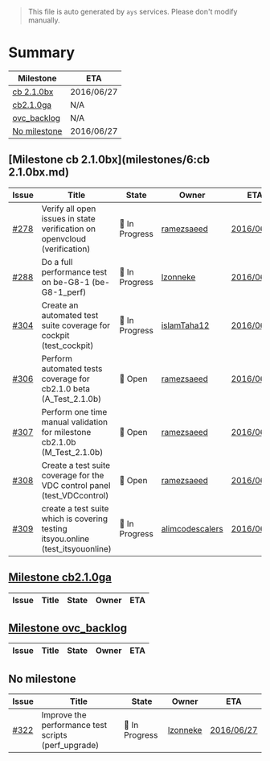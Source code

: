 > This file is auto generated by `ays` services. Please don't modify manually.

# Summary
|Milestone|ETA|
|---------|---|
|[cb 2.1.0bx](#milestone-cb-210bx)|2016/06/27|
|[cb2.1.0ga](#milestone-cb210ga)|N/A|
|[ovc_backlog](#milestone-ovc_backlog)|N/A|
|[No milestone](#no-milestone)|2016/06/27|

## [Milestone cb 2.1.0bx](milestones/6:cb 2.1.0bx.md)


|Issue|Title|State|Owner|ETA|
|-----|-----|-----|-----|---|
|[#278](https://github.com/gig-projects/org_quality/issues/278)|Verify all open issues in state verification on openvcloud (verification)|:large_blue_circle: In Progress|[ramezsaeed](https://github.com/ramezsaeed)|[2016/06/27](https://github.com/gig-projects/org_quality/issues/278#issuecomment-None)|
|[#288](https://github.com/gig-projects/org_quality/issues/288)|Do a full performance test on be-G8-1 (be-G8-1_perf)|:large_blue_circle: In Progress|[lzonneke](https://github.com/lzonneke)|[2016/06/27](https://github.com/gig-projects/org_quality/issues/288#issuecomment-None)|
|[#304](https://github.com/gig-projects/org_quality/issues/304)|Create an automated test suite coverage for cockpit (test_cockpit)|:large_blue_circle: In Progress|[islamTaha12](https://github.com/islamTaha12)|[2016/06/27](https://github.com/gig-projects/org_quality/issues/304#issuecomment-None)|
|[#306](https://github.com/gig-projects/org_quality/issues/306)|Perform automated tests coverage for cb2.1.0 beta (A_Test_2.1.0b)|:red_circle: Open|[ramezsaeed](https://github.com/ramezsaeed)|[2016/06/27](https://github.com/gig-projects/org_quality/issues/306#issuecomment-None)|
|[#307](https://github.com/gig-projects/org_quality/issues/307)|Perform one time manual validation for milestone cb2.1.0b (M_Test_2.1.0b)|:red_circle: Open|[ramezsaeed](https://github.com/ramezsaeed)|[2016/06/27](https://github.com/gig-projects/org_quality/issues/307#issuecomment-None)|
|[#308](https://github.com/gig-projects/org_quality/issues/308)|Create a test suite coverage for the VDC control panel (test_VDCcontrol)|:red_circle: Open|[ramezsaeed](https://github.com/ramezsaeed)|[2016/06/27](https://github.com/gig-projects/org_quality/issues/308#issuecomment-None)|
|[#309](https://github.com/gig-projects/org_quality/issues/309)|create a test suite which is covering testing itsyou.online (test_itsyouonline)|:large_blue_circle: In Progress|[alimcodescalers](https://github.com/alimcodescalers)|[2016/06/27](https://github.com/gig-projects/org_quality/issues/309#issuecomment-None)|

## [Milestone cb2.1.0ga](milestones/1:cb2.1.0ga.md)


|Issue|Title|State|Owner|ETA|
|-----|-----|-----|-----|---|

## [Milestone ovc_backlog](milestones/7:ovc_backlog.md)


|Issue|Title|State|Owner|ETA|
|-----|-----|-----|-----|---|




## No milestone
|Issue|Title|State|Owner|ETA|
|-----|-----|-----|-----|---|
|[#322](https://github.com/gig-projects/org_quality/issues/322)|Improve the performance test scripts (perf_upgrade)|:large_blue_circle: In Progress|[lzonneke](https://github.com/lzonneke)|[2016/06/27](https://github.com/gig-projects/org_quality/issues/322#issuecomment-None)|
